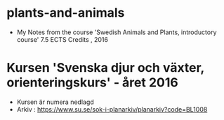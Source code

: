 # plants-and-animals
- My Notes from the course 'Swedish Animals and Plants, introductory course' 7.5 ECTS Credits , 2016


# Kursen 'Svenska djur och växter, orienteringskurs' - året 2016 
- Kursen är numera nedlagd
- Arkiv : https://www.su.se/sok-i-planarkiv/planarkiv?code=BL1008
